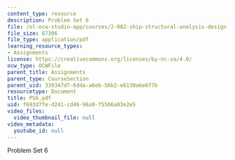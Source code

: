 ```yaml
---
content_type: resource
description: Problem Set 6
file: /ol-ocw-studio-app/courses/2-082-ship-structural-analysis-design-13-122-spring-2003/f693d7fed241cd4696a9f5506a03e2e5_PS6.pdf
file_size: 67306
file_type: application/pdf
learning_resource_types:
- Assignments
license: https://creativecommons.org/licenses/by-nc-sa/4.0/
ocw_type: OCWFile
parent_title: Assignments
parent_type: CourseSection
parent_uid: 339347d7-6dda-a6eb-56b2-e6130a6e6f7b
resourcetype: Document
title: PS6.pdf
uid: f693d7fe-d241-cd46-96a9-f5506a03e2e5
video_files:
  video_thumbnail_file: null
video_metadata:
  youtube_id: null
---
```

Problem Set 6